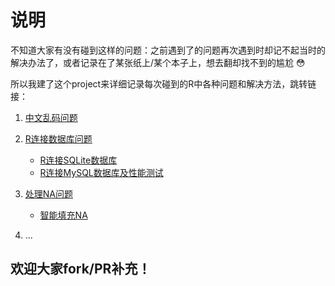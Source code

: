 # 说明

不知道大家有没有碰到这样的问题：之前遇到了的问题再次遇到时却记不起当时的解决办法了，或者记录在了某张纸上/某个本子上，想去翻却找不到的尴尬  :flushed: 

所以我建了这个project来详细记录每次碰到的R中各种问题和解决方法，跳转链接：

1. [中文乱码问题](https://github.com/BruceZhaoR/R_Problems/tree/master/Chinese-Encoding-Problems)

2. [R连接数据库问题](https://github.com/BruceZhaoR/R_Problems/tree/master/R-Connect-Database)
    + [R连接SQLite数据库](https://github.com/BruceZhaoR/R_Problems/blob/master/R-Connect-Database/r-connect-sqlite.md)
    + [R连接MySQL数据库及性能测试](https://github.com/BruceZhaoR/R_Problems/blob/master/R-Connect-Database/r-connect-mysql.md)

3. [处理NA问题](https://github.com/BruceZhaoR/R_Problems/tree/master/Handle-NA-Problems)
    + [智能填充NA](https://github.com/BruceZhaoR/R_Problems/tree/master/Handle-NA-Problems/auto-replacing-nas.md)

4. ...


## 欢迎大家fork/PR补充！
